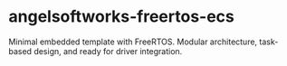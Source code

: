 # angelsoftworks-freertos-ecs
Minimal embedded template with FreeRTOS. Modular architecture, task-based design, and ready for driver integration.
